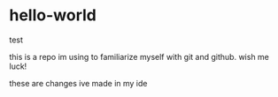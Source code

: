 # hello-world
test

this is a repo im using to familiarize myself with git and github. wish me luck!

these are changes ive made in my ide
